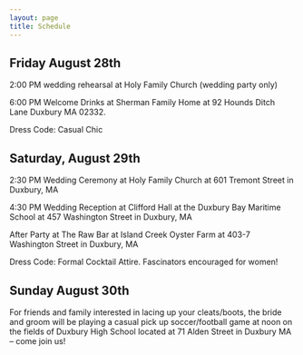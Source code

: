 ```yaml
---
layout: page
title: Schedule
---
```


<!-- Text stuff -->
<h2>Friday August 28th</h2>

2:00 PM wedding rehearsal at Holy Family Church (wedding party only) 

6:00 PM Welcome Drinks at Sherman Family Home at 92 Hounds Ditch Lane Duxbury MA 02332. 

Dress Code: Casual Chic 

<h2>Saturday, August 29th</h2>

2:30 PM Wedding Ceremony at Holy Family Church at 601 Tremont Street in Duxbury, MA

4:30 PM Wedding Reception at Clifford Hall at the Duxbury Bay Maritime School at 457 Washington Street in Duxbury, MA

After Party at The Raw Bar at Island Creek Oyster Farm at 403-7 Washington Street in Duxbury, MA 

Dress Code: Formal Cocktail Attire. Fascinators encouraged for women! 

<h2>Sunday August 30th</h2> 

For friends and family interested in lacing up your cleats/boots, the bride and groom will be playing a casual pick up soccer/football game at noon on the fields of Duxbury High School located at 71 Alden Street in Duxbury MA – come join us! 
